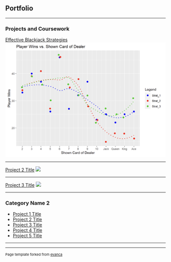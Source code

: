 ## Portfolio

---

### Projects and Coursework

[Effective Blackjack Strategies](https://htmlpreview.github.io/?https://github.com/michael-beishline/michael-beishline.github.io/blob/5756a8dae647c9feb22c722b3b12316e4b650514/pdf/Project-1---Black-Jack%20(5).html)
<img src="images/BlackjackPic.png?raw=true" width="1000" align="center"/>

---
[Project 2 Title](/pdf/sample_presentation.pdf)
<img src="images/dummy_thumbnail.jpg?raw=true"/>

---
[Project 3 Title](http://example.com/)
<img src="images/dummy_thumbnail.jpg?raw=true"/>

---

### Category Name 2

- [Project 1 Title](http://example.com/)
- [Project 2 Title](http://example.com/)
- [Project 3 Title](http://example.com/)
- [Project 4 Title](http://example.com/)
- [Project 5 Title](http://example.com/)

---




---
<p style="font-size:11px">Page template forked from <a href="https://github.com/evanca/quick-portfolio">evanca</a></p>
<!-- Remove above link if you don't want to attibute -->

